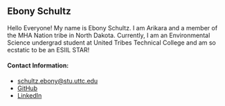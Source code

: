 ## Ebony Schultz
Hello Everyone! My name is Ebony Schultz. I am Arikara and a member of the MHA Nation tribe in North Dakota. Currently, I am an Environmental Science undergrad student at United Tribes Technical College
and am so ecstatic to be an ESIIL STAR!

#### Contact Information:
+ schultz.ebony@stu.uttc.edu
+ [GitHub](https://github.com/ESchultz2024/ESchultz2024.github.io)
+ [LinkedIn](https://www.linkedin.com/in/ebony-schultz-847b10304?lipi=urn%3Ali%3Apage%3Ad_flagship3_profile_view_base_contact_details%3B8U%2BE9DBYTE%2B4lAhE%2FZkEOA%3D%3D)

